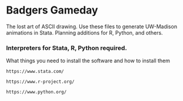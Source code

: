 # Badgers Gameday

The lost art of ASCII drawing. Use these files to generate UW-Madison animations in Stata. Planning additions for R, Python, and others.

### Interpreters for Stata, R, Python required.

What things you need to install the software and how to install them

```
https://www.stata.com/

https://www.r-project.org/

https://www.python.org/

```